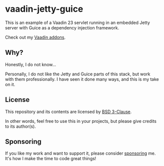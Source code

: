# vaadin-jetty-guice

This is an example of a Vaadin 23 servlet running in an embedded Jetty server with Guice as a dependency injection framework.

Check out my [Vaadin addons](https://vaadin.com/directory/?q=author%3AOliver_Yasuna).

## Why?

Honestly, I do not know...

Personally, I do not like the Jetty and Guice parts of this stack, but work with them professionally. 
I have seen it done many ways, and this is my take on it.

## License

This repository and its contents are licensed by [BSD 3-Clause](LICENSE.txt).

In other words, feel free to use this in your projects, but please give credits to its author(s).

## Sponsoring

If you like my work and want to support it, please consider [sponsoring](https://github.com/sponsors/oliveryasuna) me. It's how I make the time to code great things!
